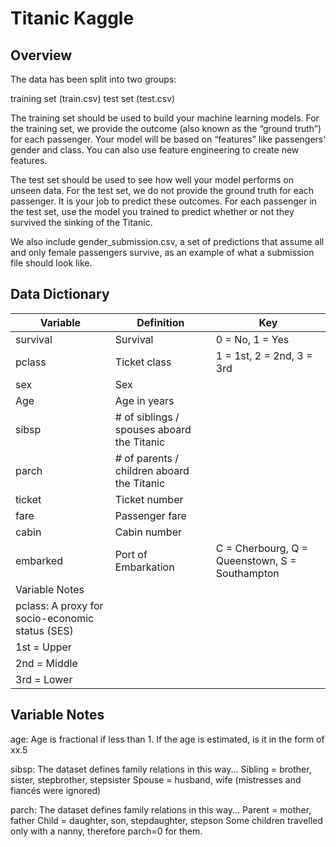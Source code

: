 # Titanic Kaggle

## Overview
The data has been split into two groups:

training set (train.csv)
test set (test.csv)

The training set should be used to build your machine learning models. For the training set, we provide the outcome (also known as the “ground truth”) for each passenger. Your model will be based on “features” like passengers’ gender and class. You can also use feature engineering to create new features.

The test set should be used to see how well your model performs on unseen data. For the test set, we do not provide the ground truth for each passenger. It is your job to predict these outcomes. For each passenger in the test set, use the model you trained to predict whether or not they survived the sinking of the Titanic.

We also include gender_submission.csv, a set of predictions that assume all and only female passengers survive, as an example of what a submission file should look like.

## Data Dictionary

| Variable                                        | Definition                                 | Key                                            |
|-------------------------------------------------|--------------------------------------------|------------------------------------------------|
| survival                                        | Survival                                   | 0 = No, 1 = Yes                                |
| pclass                                          | Ticket class                               | 1 = 1st, 2 = 2nd, 3 = 3rd                      |
| sex                                             | Sex                                        |                                                |
| Age                                             | Age in years                               |                                                |
| sibsp                                           | # of siblings / spouses aboard the Titanic |                                                |
| parch                                           | # of parents / children aboard the Titanic |                                                |
| ticket                                          | Ticket number                              |                                                |
| fare                                            | Passenger fare                             |                                                |
| cabin                                           | Cabin number                               |                                                |
| embarked                                        | Port of Embarkation                        | C = Cherbourg, Q = Queenstown, S = Southampton |
| Variable Notes                                  |                                            |                                                |
| pclass: A proxy for socio-economic status (SES) |                                            |                                                |
| 1st = Upper                                     |                                            |                                                |
| 2nd = Middle                                    |                                            |                                                |
| 3rd = Lower                                     |                                            |                                                |

## Variable Notes

age: Age is fractional if less than 1. If the age is estimated, is it in the form of xx.5

sibsp: The dataset defines family relations in this way...
Sibling = brother, sister, stepbrother, stepsister
Spouse = husband, wife (mistresses and fiancés were ignored)

parch: The dataset defines family relations in this way...
Parent = mother, father
Child = daughter, son, stepdaughter, stepson
Some children travelled only with a nanny, therefore parch=0 for them.
